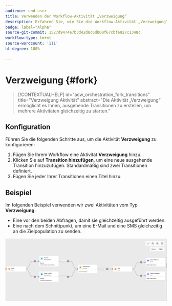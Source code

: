 ```yaml
---
audience: end-user
title: Verwenden der Workflow-Aktivität „Verzweigung“
description: Erfahren Sie, wie Sie die Workflow-Aktivität „Verzweigung“ verwenden.
badge: label="Alpha"
source-git-commit: 1527d9474e7b3d42d8c6db00f67cbfe927c1348c
workflow-type: tm+mt
source-wordcount: '111'
ht-degree: 100%

---
```



# Verzweigung {#fork}

>[!CONTEXTUALHELP]
>id="acw_orchestration_fork_transitions"
>title="Verzweigung  Aktivität"
>abstract="Die Aktivität „Verzweigung“ ermöglicht es Ihnen, ausgehende Transitionen zu erstellen, um mehrere Aktivitäten gleichzeitig zu starten."

## Konfiguration

Führen Sie die folgenden Schritte aus, um die Aktivität **Verzweigung** zu konfigurieren:

1. Fügen Sie Ihrem Workflow eine Aktivität **Verzweigung** hinzu.
1. Klicken Sie auf **Transition hinzufügen**, um eine neue ausgehende Transition hinzuzufügen. Standardmäßig sind zwei Transitionen definiert.
1. Fügen Sie jeder Ihrer Transitionen einen Titel hinzu.

## Beispiel

Im folgenden Beispiel verwenden wir zwei Aktivitäten vom Typ **Verzweigung**:

* Eine vor den beiden Abfragen, damit sie gleichzeitig ausgeführt werden.
* Eine nach dem Schnittpunkt, um eine E-Mail und eine SMS gleichzeitig an die Zielpopulation zu senden.

![](../assets/workflow-fork-example.png)

